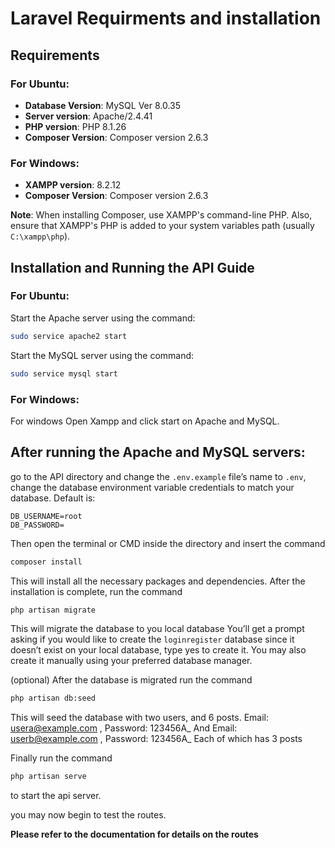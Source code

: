 # Laravel Requirments and installation

## Requirements

### For Ubuntu:
- **Database Version**: MySQL Ver 8.0.35
- **Server version**: Apache/2.4.41
- **PHP version**: PHP 8.1.26
- **Composer Version**: Composer version 2.6.3

### For Windows:
- **XAMPP version**: 8.2.12
- **Composer Version**: Composer version 2.6.3

**Note**: When installing Composer, use XAMPP's command-line PHP. Also, ensure that XAMPP's PHP is added to your system variables path (usually `C:\xampp\php`).

## Installation and Running the API Guide

### For Ubuntu:
Start the Apache server using the command:
```bash
sudo service apache2 start
```  
  
Start the MySQL server using the command:
```bash
sudo service mysql start
```  
### For Windows:
For windows
Open Xampp and click start on Apache and MySQL.

## After running the Apache and MySQL servers:

go to the API directory and change the `.env.example` file’s name to `.env`, change the database environment variable credentials to match your database. Default is:
```
DB_USERNAME=root
DB_PASSWORD=
```

Then open the terminal or CMD inside the directory and insert the command 

```bash
composer install
```

This will install all the necessary packages and dependencies.
After the installation is complete, run the command

``` bash
php artisan migrate
```

This will migrate the database to you local database
You’ll get a prompt asking if you would like to create the `loginregister` database since it doesn’t exist on your local database, type yes to create it. You may also create it manually using your preferred database manager.

(optional) After the database is migrated run the command 
```bash
php artisan db:seed
```

This will seed the database with two users, and 6 posts.
Email: usera@example.com , Password: 123456A_ And Email: userb@example.com , Password: 123456A_ 
Each of which has 3 posts

Finally run the command
```bash
php artisan serve
```
to start the api server.

you may now begin to test the routes.

**Please refer to the documentation for details on the routes**